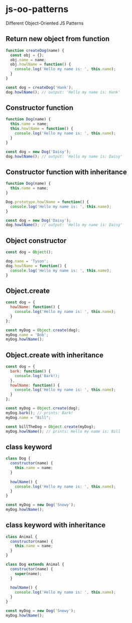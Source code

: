 # js-oo-patterns
Different Object-Oriented JS Patterns

## Return new object from function

```javascript
function createDog(name) {
  const obj = {};
  obj.name = name;
  obj.howlName = function() {
    console.log('Hello my name is: ', this.name);
  }
}

const dog = createDog('Hank');
dog.howlName(); // output: 'Hello my name is: Hank'
```

## Constructor function

```javascript
function Dog(name) {
  this.name = name;
  this.howlName = function() {
    console.log('Hello my name is: ', this.name);
  }
}

const dog = new Dog('Daisy');
dog.howlName(); // output: 'Hello my name is: Daisy'
```

## Constructor function with inheritance

```javascript
function Dog(name) {
  this.name = name;
}

Dog.prototype.howlName = function() {
  console.log('Hello my name is: ', this.name);
}

const dog = new Dog('Daisy');
dog.howlName(); // output: 'Hello my name is: Daisy'
```


## Object constructor

```javascript
const dog = Object();

dog.name = 'Tyson';
dog.howlName = function() {
  console.log('Hello my name is: ', this.name);
}
```

## Object.create

```javascript
const dog = {
  howlName: function() {
    console.log('Hello my name is: ', this.name);
  }
};

const myDog = Object.create(dog);
myDog.name = 'Bob';
myDog.howlName();
```

## Object.create with inheritance

```javascript
const dog = {
  bark: function() {
    console.log('Bark!);
  },
  howlName: function() {
    console.log('Hello my name is: ', this.name);
  }
};

const myDog = Object.create(dog);
myDog.bark(); // prints: Bark!
myDog.name = "Bill";

const billTheDog = Object.create(myDog);
myDog.howlName(); // prints: Hello my name is: Bill
```

## class keyword

```javascript
class Dog {
  constructor(name) {
    this.name = name;
  }
  
  howlName() {
    console.log('Hello my name is: ', this.name);
  }
}

const myDog = new Dog('Snowy');
myDog.howlName();
```

## class keyword with inheritance

```javascript
class Animal {
  constructor(name) {
    this.name = name;
  }
}

class Dog extends Animal {
  constructor(name) {
    super(name);
  }
  
  howlName() {
    console.log('Hello my name is: ', this.name);
  }
}

const myDog = new Dog('Snowy');
myDog.howlName();
```
